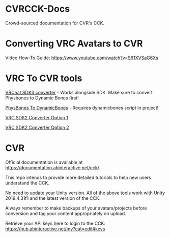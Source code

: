 # CVRCCK-Docs
Crowd-sourced documentation for CVR's CCK.

# Converting VRC Avatars to CVR
Video How-To Guide: https://www.youtube.com/watch?v=S61XVSaG6Xs

# VRC To CVR tools
[VRChat SDK3 converter](https://github.com/imagitama/vrc3cvr) - Works alongside SDK. Make sure to convert Physbones to Dynamic Bones first!

[PhysBones To DynamicBones](https://booth.pm/ja/items/4032295) - Requires dynamicbones script in project!

[VRC SDK2 Converter Option 1](https://github.com/Narazaka/VRC2CVR)

[VRC SDK2 Converter Option 2](https://github.com/ZettaiVR/VRC2CVR)

# CVR
Official documentation is available at https://documentation.abinteractive.net/cck/.

This repo intends to provide more detailed tutorials to help new users understand the CCK.

No need to update your Unity version.  All of the above tools work with Unity 2019.4.31f1 and the latest version of the CCK.

Always remember to make backups of your avatars/projects before conversion and tag your content appropriately on upload.

Retrieve your API keys here to login to the CCK: https://hub.abinteractive.net/my?cat=edit#keys
